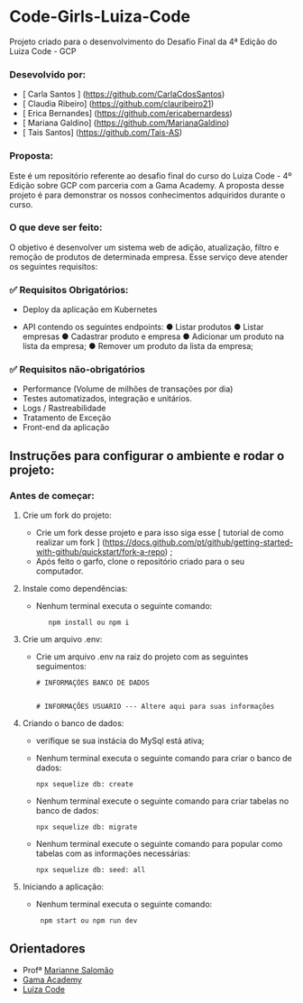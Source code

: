 #  Code-Girls-Luiza-Code
 Projeto criado para o desenvolvimento do Desafio Final da 4ª Edição do Luiza Code - GCP

###  Desevolvido por:
- [ Carla Santos ] (https://github.com/CarlaCdosSantos)
- [ Claudia Ribeiro] (https://github.com/clauribeiro21)
- [ Erica Bernandes] (https://github.com/ericabernardess)
- [ Mariana Galdino] (https://github.com/MarianaGaldino)
- [ Tais Santos] (https://github.com/Tais-AS)

###  Proposta:
Este é um repositório referente ao desafio final do curso do Luiza Code - 4º Edição sobre GCP com parceria com a Gama Academy.
A proposta desse projeto é  para demonstrar os nossos conhecimentos adquiridos durante o curso.


###  O que deve ser feito:

O objetivo é desenvolver um sistema web de adição, atualização, filtro e remoção de produtos de determinada empresa. 
Esse serviço deve atender os seguintes requisitos:

###  ✅ Requisitos Obrigatórios:

- Deploy da aplicação em Kubernetes

- API contendo os seguintes endpoints:
    ● Listar produtos
    ● Listar empresas
    ● Cadastrar produto e empresa
    ● Adicionar um produto na lista da empresa;
    ● Remover um produto da lista da empresa; 

###  ✅ Requisitos não-obrigatórios

- Performance (Volume de milhões de transações por dia)
- Testes automatizados, integração e unitários.
- Logs / Rastreabilidade
- Tratamento de Exceção
- Front-end da aplicação


##  Instruções para configurar o ambiente e rodar o projeto:

###  Antes de começar:

1. Crie um fork do projeto:
     - Crie um fork desse projeto e para isso siga esse [ tutorial de como realizar um fork ] (https://docs.github.com/pt/github/getting-started-with-github/quickstart/fork-a-repo) ;
     - Após feito o garfo, clone o repositório criado para o seu computador.

2. Instale como dependências:
     - Nenhum terminal executa o seguinte comando:

              npm install ou npm i

3. Crie um arquivo .env:
    - Crie um arquivo .env na raiz do projeto com as seguintes seguimentos:

          # INFORMAÇÕES BANCO DE DADOS
          

          # INFORMAÇÕES USUARIO --- Altere aqui para suas informações 
          

4. Criando o banco de dados:
     - verifique se sua instácia do MySql está ativa;
     - Nenhum terminal executa o seguinte comando para criar o banco de dados:

           npx sequelize db: create

     - Nenhum terminal execute o seguinte comando para criar tabelas no banco de dados:

           npx sequelize db: migrate 

     - Nenhum terminal execute o seguinte comando para popular como tabelas com as informações necessárias:

           npx sequelize db: seed: all

5. Iniciando a aplicação:
     - Nenhum terminal executa o seguinte comando:

            npm start ou npm run dev

##  Orientadores 

* Profª [Marianne Salomão](https://github.com/mariannesalomao)
* [Gama Academy](https://www.gama.academy/)
* [Luiza Code](https://corp.gama.academy/luiza-code/inscricao)